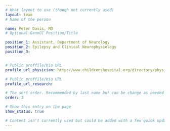 ```yaml
---
# What layout to use (though not currently used)
layout: team
# Name of the person

name: Peter Davis, MD
# Optional GennCC Position/Title

position_1: Assistant, Department of Neurology
position_2: Epilepsy and Clinical Neurophysiology
position_3:


# Public proffile/bio URL
profile_url_physician: http://www.childrenshospital.org/directory/physicians/d/peter-davis

# Public proffile/bio URL
profile_url_research:

# The sort order. Recommended by last name but can be change as needed
order: 3

# Show this entry on the page
show_status: true

# Content isn't currently used but could be added with a few quick updates if needed to allow for bios
---
```

